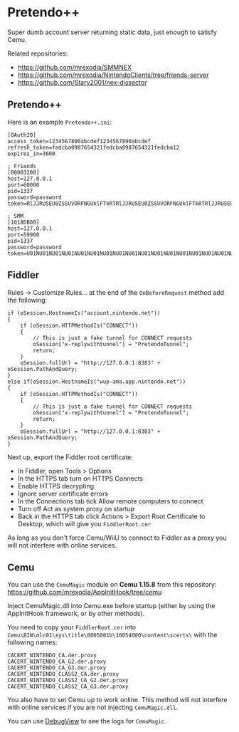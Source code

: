 # Pretendo++

Super dumb account server returning static data, just enough to satisfy Cemu.

Related repositories:

- https://github.com/mrexodia/SMMNEX
- https://github.com/mrexodia/NintendoClients/tree/friends-server
- https://github.com/Stary2001/nex-dissector

## Pretendo++

Here is an example `Pretendo++.ini`:

```
[OAuth20]
access_token=1234567890abcdef1234567890abcdef
refresh_token=fedcba0987654321fedcba0987654321fedcba12
expires_in=3600

; Friends
[00003200]
host=127.0.0.1
port=60000
pid=1337
password=password
token=RlJJRU5EU0ZSSUVORFNGUklFTkRTRlJJRU5EU0ZSSUVORFNGUklFTkRTRlJJRU5EU0ZSSUVORFNGUklFTkRTRlJJRU5EU0ZSSUVORFNGUklFTkRTRlJJRU5EU0ZSSUVORFNGUklFTkRTRlJJRU5EU0ZSSUVORFNGUklFTkRTRlI=

; SMM
[1018DB00]
host=127.0.0.1
port=59900
pid=1337
password=password
token=U01NU01NU01NU01NU01NU01NU01NU01NU01NU01NU01NU01NU01NU01NU01NU01NU01NU01NU01NU01NU01NU01NU01NU01NU01NU01NU01NU01NU01NU01NU01NU01NU01NU01NU01NU01NU01NU01NU01NU01NU01NU01NU00=
```

## Fiddler

Rules -> Customize Rules... at the end of the `OnBeforeRequest` method add the following:

```
if (oSession.HostnameIs("account.nintendo.net"))
{
    if (oSession.HTTPMethodIs("CONNECT"))
    {
        // This is just a fake tunnel for CONNECT requests
        oSession["x-replywithtunnel"] = "PretendoTunnel";
        return;
    }
    oSession.fullUrl = "http://127.0.0.1:8383" + oSession.PathAndQuery;
}
else if(oSession.HostnameIs("wup-ama.app.nintendo.net"))
{
    if (oSession.HTTPMethodIs("CONNECT"))
    {
        // This is just a fake tunnel for CONNECT requests
        oSession["x-replywithtunnel"] = "PretendoTunnel";
        return;
    }
    oSession.fullUrl = "http://127.0.0.1:8383" + oSession.PathAndQuery;
}
```

Next up, export the Fiddler root certificate:

- In Fiddler, open Tools > Options
- In the HTTPS tab turn on HTTPS Connects
- Enable HTTPS decrypting
- Ignore server certificate errors
- In the Connections tab tick Allow remote computers to connect
- Turn off Act as system proxy on startup
- Back in the HTTPS tab click Actions > Export Root Certificate to Desktop, which will give you `FiddlerRoot.cer`

As long as you don't force Cemu/WiiU to connect to Fiddler as a proxy you will not interfere with online services.

## Cemu

You can use the `CemuMagic` module on **Cemu 1.15.8** from this repository: https://github.com/mrexodia/AppInitHook/tree/cemu

Inject CemuMagic.dll into Cemu.exe before startup (either by using the AppInitHook framework, or by other methods).

You need to copy your `FiddlerRoot.cer` into `Cemu\BIN\mlc01\sys\title\0005001b\10054000\content\scerts\` with the following names:

```
CACERT_NINTENDO_CA.der.proxy
CACERT_NINTENDO_CA_G2.der.proxy
CACERT_NINTENDO_CA_G3.der.proxy
CACERT_NINTENDO_CLASS2_CA.der.proxy
CACERT_NINTENDO_CLASS2_CA_G2.der.proxy
CACERT_NINTENDO_CLASS2_CA_G3.der.proxy
```

You also have to set Cemu up to work online. This method will not interfere with online services if you are not injecting `CemuMagic.dll`.

You can use [DebugView](https://docs.microsoft.com/en-us/sysinternals/downloads/debugview) to see the logs for `CemuMagic`.